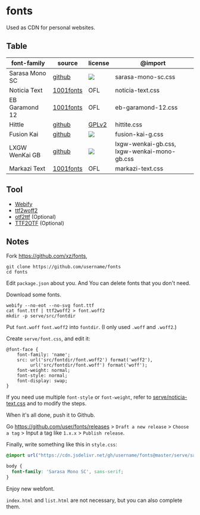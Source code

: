 # fonts

Used as CDN for personal websites.

## Table

| font-family | source | license | @import |
| - | - | - | - |
| Sarasa Mono SC | [github](https://github.com/be5invis/Sarasa-Gothic) | [![](https://img.shields.io/github/license/be5invis/Sarasa-Gothic)](https://github.com/be5invis/Sarasa-Gothic/blob/main/LICENSE) | sarasa-mono-sc.css |
| Noticia Text | [1001fonts](https://www.1001fonts.com/noticia-text-font.html) | OFL | noticia-text.css |
| EB Garamond 12 | [1001fonts](https://www.1001fonts.com/eb-garamond-font.html) | OFL | eb-garamond-12.css |
| Hittle | [github](https://github.com/cesine/hittite-font) | [GPLv2](https://github.com/cesine/hittite-font/blob/master/hittitefontguide.english0.0.2.pdf) | hittite.css |
| Fusion Kai | [github](https://github.com/lxgw/FusionKai) | [![](https://img.shields.io/github/license/lxgw/FusionKai)](https://github.com/lxgw/FusionKai/blob/main/LICENSE) | fusion-kai-g.css |
| LXGW WenKai GB | [github](https://github.com/lxgw/LxgwWenkaiGB) | [![](https://img.shields.io/github/license/lxgw/LxgwWenkaiGB)](https://github.com/lxgw/LxgwWenkaiGB/blob/main/LICENSE.txt) | lxgw-wenkai-gb.css, lxgw-wenkai-mono-gb.css |
| Markazi Text | [1001fonts](https://www.1001fonts.com/markazi-text-font.html) | OFL | markazi-text.css |

## Tool

- [Webify](https://github.com/ananthakumaran/webify)
- [ttf2woff2](https://github.com/nfroidure/ttf2woff2)
- [otf2ttf](https://github.com/awesometoolbox/otf2ttf) (Optional)
- [TTF2OTF](https://github.com/ftCLI/TTF2OTF) (Optional)

## Notes

Fork https://github.com/xz/fonts,

```
git clone https://github.com/username/fonts
cd fonts
```

Edit `package.json` about you. And You can delete fonts that you don't need.

Download some fonts.

```
webify --no-eot --no-svg font.ttf
cat font.ttf | ttf2woff2 > font.woff2
mkdir -p serve/src/fontdir
```

Put `font.woff` `font.woff2` into `fontdir`. (I only used `.woff` and `.woff2`.)

Create `serve/font.css`, and edit it:

```
@font-face {
    font-family: 'name';
    src: url('src/fontdir/font.woff2') format('woff2'),
         url('src/fontdir/font.woff') format('woff');
    font-weight: normal;
    font-style: normal;
    font-display: swap;
}
```

If you need use multiple `font-style` or `font-weight`, refer to [serve/noticia-text.css](serve/noticia-text.css) and [](serve/src/noticia-text) to modify the steps.

When it's all done, push it to Github.

Go https://github.com/user/fonts/releases > `Draft a new release` > `Choose a tag` > Input a tag like `1.x.x` > `Publish release`.

Finally, write something like this in `style.css`:

```css
@import url("https://cdn.jsdelivr.net/gh/username/fonts@master/serve/sarasa-mono-sc.css");

body {
  font-family: 'Sarasa Mono SC', sans-serif;
}
```

Enjoy new webfont.

`index.html` and `list.html` are not necessary, but you can also complete them.